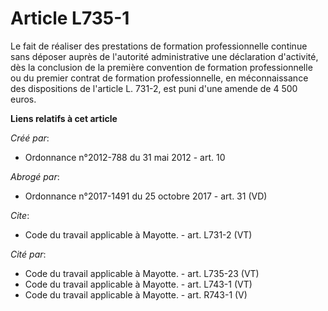 # Article L735-1

Le fait de réaliser des prestations de formation professionnelle continue sans déposer auprès de l'autorité administrative
une déclaration d'activité, dès la conclusion de la première convention de formation professionnelle ou du premier contrat de
formation professionnelle, en méconnaissance des dispositions de l'article L. 731-2, est puni d'une amende de 4 500 euros.

**Liens relatifs à cet article**

_Créé par_:

  - Ordonnance n°2012-788 du 31 mai 2012 - art. 10

_Abrogé par_:

  - Ordonnance n°2017-1491 du 25 octobre 2017 - art. 31 (VD)

_Cite_:

  - Code du travail applicable à Mayotte. - art. L731-2 (VT)

_Cité par_:

  - Code du travail applicable à Mayotte. - art. L735-23 (VT)
  - Code du travail applicable à Mayotte. - art. L743-1 (VT)
  - Code du travail applicable à Mayotte. - art. R743-1 (V)
